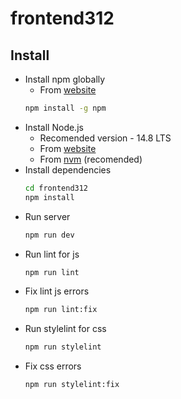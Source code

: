# frontend312

## Install

- Install npm globally
  - From [website](https://docs.npmjs.com/downloading-and-installing-node-js-and-npm)
  ```bash
  npm install -g npm
  ```
- Install Node.js
  - Recomended version - 14.8 LTS
  - From [website](https://nodejs.org/en/)
  - From [nvm](https://github.com/nvm-sh/nvm) (recomended)
- Install dependencies
  ```bash
  cd frontend312
  npm install
  ```
- Run server
  ```bash
  npm run dev
  ```
- Run lint for js
  ```bash
  npm run lint
  ```
- Fix lint js errors
  ```bash
  npm run lint:fix
  ```
- Run stylelint for css
  ```bash
  npm run stylelint
  ```
- Fix css errors
  ```bash
  npm run stylelint:fix
  ```

